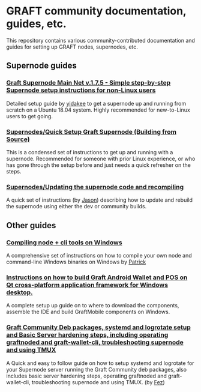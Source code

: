 # GRAFT community documentation, guides, etc.

This repository contains various community-contributed documentation and guides for setting
up GRAFT nodes, supernodes, etc.

## Supernode guides

### [Graft Supernode Main Net v.1.7.5 - Simple step-by-step Supernode setup instructions for non-Linux users](Supernodes/Graft_Supernode_Mainnet_Simple-step-by-step-setup-instructions-for-non-Linux-users_v1.7.md)

Detailed setup guide by [yidakee](https://t.me/el_duderino_007) to get a supernode up and running from scratch on a Ubuntu 18.04 system.
Highly recommended for new-to-Linux users to get going.

### [Supernodes/Quick Setup Graft Supernode (Building from Source)](Supernodes/Setup%20Graft%20Supernode%20(Building%20from%20Source).md)

This is a condensed set of instructions to get up and running with a supernode.  Recommended for someone with prior Linux
experience, or who has gone through the setup before and just needs a quick refresher on the steps.

### [Supernodes/Updating the supernode code and recompiling](Supernodes/graft-ng-update.md)

A quick set of instructions (by [Jason](https://t.me/jagerman42)) describing how to update and
rebuild the supernode using either the dev or community builds.

## Other guides

### [Compiling node + cli tools on Windows](Windows-Compile/Graft%20Network%20Windows%20Compile.md)

A comprehensive set of instructions on how to compile your own node and command-line Windows binaries on Windows by [Patrick](https://t.me/SomethingGettingWrong)

### [Instructions on how to build Graft Android Wallet and POS on Qt cross-platform application framework for Windows desktop.](GraftMobile%20Build%20Environment.md)

A complete setup up guide on to where to download the components, assemble the IDE and build GraftMobile components on Windows.

### [Graft Community Deb packages, systemd and logrotate setup and Basic Server hardening steps, including operating graftnoded and graft-wallet-cli, troubleshooting supernode and using TMUX](Supernodes/MaintenanceandServerHardeningguideforGraftSupernode_MultiSN_CommunityDebpackages.md)

A Quick and easy to follow guide on how to setup systemd and logrotate for your Supernode server running the Graft Community deb packages, also includes basic server hardening steps, operating graftnoded and graft-wallet-cli, troubleshooting supernode and using TMUX. (by [Fez](https://t.me/Fezz27))
